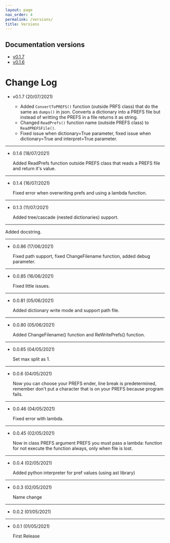 ```yaml
---
layout: page
nav_order: 4
permalink: /versions/
title: Versions
---
```


## Documentation versions

- [v0.1.7](https://patitotective.github.io/PREFS/v0.1.7/home)
- [v0.1.6](https://patitotective.github.io/PREFS/v0.1.6/home)

# Change Log

- v0.1.7 (20/07/2021)

    - Added `ConvertToPREFS()` function (outside PRFS class) that do the same as `dumps()` in json. Converts a dictionary into a PREFS file but instead of writting the PREFS in a file returns it as string.
    - Changed `ReadPrefs()` function name (outside PREFS class) to `ReadPREFSFile()`.
    - Fixed issue when dictionary=True parameter, fixed issue when dictionary=True and interpret=True parameter.

---

- 0.1.6 (18/07/2021)

    Added ReadPrefs function outside PREFS class that reads a PREFS file and return it's value.

---

- 0.1.4 (16/07/2021)

    Fixed error when overwriting prefs and using a lambda function.

---

- 0.1.3 (11/07/2021)

    Added tree/cascade (nested dictionaries) support.

---

Added docstring.

---

- 0.0.86 (17/06/2021)

    Fixed path support, fixed ChangeFilename function, added debug parameter.

---

- 0.0.85 (16/06/2021)

    Fixed little issues.

---

- 0.0.81 (05/06/2021)

    Added dictionary write mode and support path file.

---

- 0.0.80 (05/06/2021)

    Added ChangeFilename() function and ReWritePrefs() function.

---

- 0.0.65 (04/05/2021)

    Set max split as 1.

---

- 0.0.6 (04/05/2021)

    Now you can choose your PREFS ender, line break is predetermined, remember don't put a character that is on your PREFS because program fails.

---

- 0.0.46 (04/05/2021)

    Fixed error with lambda.

---

- 0.0.45 (02/05/2021)

    Now in class PREFS argument PREFS you must pass a lambda: function for not execute the function always, only when file is lost.

---

- 0.0.4 (02/05/2021)

    Added python interpreter for pref values (using ast library)

---

- 0.0.3 (02/05/2021)

    Name change

---

- 0.0.2 (01/05/2021)

---

- 0.0.1 (01/05/2021)

    First Release